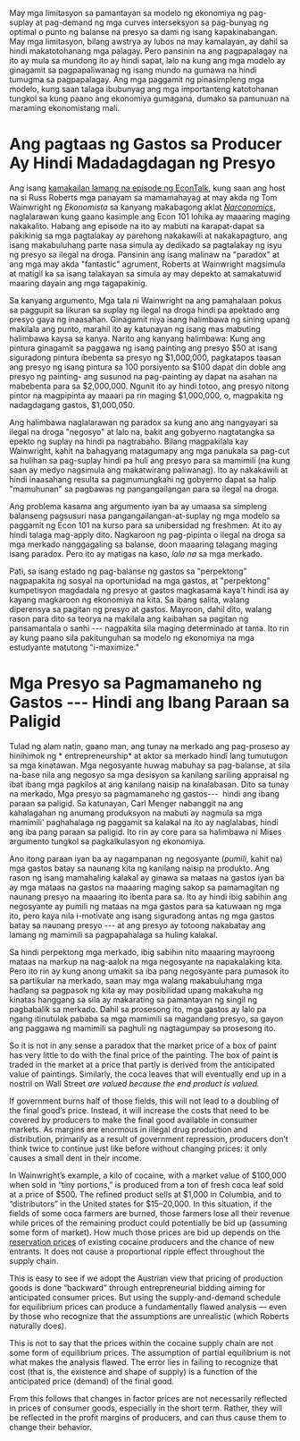 May mga limitasyon sa pamantayan sa modelo ng ekonomiya ng pag-suplay at pag-demand ng mga curves interseksyon sa pag-bunyag ng optimal o punto ng balanse na presyo sa dami ng isang kapakinabangan. May mga limitasyon, bilang awstrya ay lubos na may kamalayan, ay dahil sa hindi makatotohanang mga palagay. Pero pansinin na ang pagpapalagay na ito ay mula sa mundong ito ay hindi sapat, lalo na kung ang mga modelo ay ginagamit sa pagpapaliwanag ng isang mundo na gumawa na hindi tumugma sa pagpapalagay. Ang mga paggamit ng pinasimpleng mga modelo, kung saan talaga ibubunyag ang mga importanteng katotohanan tungkol sa kung paano ang ekonomiya gumagana, dumako sa pamunuan na maraming ekonomistang mali.

# Ang pagtaas ng Gastos sa Producer Ay Hindi Madadagdagan ng Presyo

Ang isang [kamakailan lamang na episode ng EconTalk](http://www.econtalk.org/archives/2017/02/tom*wainwright.html), kung saan ang host na si Russ Roberts mga panayam sa mamamahayag at may akda ng Tom Wainwright ng *Ekonomista* sa kanyang makabagong aklat *[Narconomics](https://www.amazon.com/Narconomics-How-Run-Drug-Cartel/dp/1610395832/?tag=misesinsti-20)*, naglalarawan kung gaano kasimple ang Econ 101 lohika ay maaaring maging nakakalito. Habang ang episode na ito ay mabuti na karapat-dapat sa pakikinig sa mga pagtalakay ay parehong nakakawili at nakakapagturo, ang isang makabuluhang parte nasa simula ay dedikado sa pagtalakay ng isyu ng presyo sa ilegal na droga. Pansinin ang isang malinaw na "paradox" at ang mga may akda "fantastic" agrument, Roberts at Wainwright magsimula at matigil ka sa isang talakayan sa simula ay may depekto at samakatuwid maaring dayain ang mga tagapakinig.

Sa kanyang argumento, Mga tala ni Wainwright na ang pamahalaan pokus sa paggupit sa likuran sa suplay ng ilegal na droga hindi pa apektado ang presyo gaya ng inaasahan. Ginagamit niya isang halimbawa ng sining upang makilala ang punto, marahil ito ay katunayan ng isang mas mabuting halimbawa kaysa sa kanya. Narito ang kanyang halimbawa: Kung ang pintura ginagamit sa paggawa ng isang painting ang presyo $50 at isang siguradong pintura ibebenta sa presyo ng $1,000,000, pagkatapos taasan ang presyo ng isang pintura sa 100 porsiyento sa $100 dapat din doble ang presyo ng painting- ang susunod na pag-painting ay dapat na asahan na mabebenta para sa $2,000,000. Ngunit ito ay hindi totoo, ang presyo nitong pintor na magpipinta ay maaari pa rin maging $1,000,000, o, magpakita ng nadagdagang gastos, $1,000,050.

Ang halimbawa naglalarawan ng paradox sa kung ano ang nangyayari sa ilegal na droga "negosyo" at lalo na, bakit ang gobyerno nagtatangka sa epekto ng suplay na hindi pa nagtrabaho. Bilang magpakilala kay Wainwright, kahit na bahagyang matagumapy ang mga panukala sa pag-cut sa hulihan sa pag-suplay hindi pa huli ang presyo para sa mamimili (na kung saan ay medyo nagsimula ang makatwirang paliwanag). Ito ay nakakawili at hindi inaasahang resulta sa pagmumungkahi ng gobyerno dapat sa halip "mamuhunan" sa pagbawas ng pangangailangan para sa ilegal na droga.

Ang problema kasama ang argumento iyan ba ay umaasa sa simpleng balanseng pagsusuri nasa pangangailangan-at-suplay ng mga modelo sa paggamit ng Econ 101 na kurso para sa unibersidad ng freshmen. At ito ay hindi talaga mag-apply dito. Nagkaroon ng pag-pipinta o ilegal na droga sa mga merkado nanggagaling sa balanse, doon maaaring talagang maging isang paradox. Pero ito ay matigas na kaso, *lalo na* sa mga merkado.

Pati, sa isang estado ng pag-balanse ng gastos sa "perpektong" nagpapakita ng sosyal na oportunidad na mga gastos, at "perpektong" kumpetisyon magdadala ng presyo at gastos magkasama kaya't hindi isa ay kayang magkaroon ng ekonomiya na kita. Sa ibang salita, walang diperensya sa pagitan ng presyo at gastos. Mayroon, dahil dito, walang rason para dito sa teorya na makilala ang kaibahan sa pagitan ng pansamantala o sanhi \--- nagpakita sila maging determinado at tama. Ito rin ay kung paano sila pakitunguhan sa modelo ng ekonomiya na mga estudyante matutong "i-maximize."

# Mga Presyo sa Pagmamaneho ng Gastos \--- Hindi ang Ibang Paraan sa Paligid

Tulad ng alam natin, gaano man, ang tunay na merkado ang pag-proseso ay hinihimok ng * entrepreneurship* at aktor sa merkado hindi lang tumutugon sa mga kinatawan. Mga negosyante huwag mabuhay sa pag-balanse, at sila na-base nila ang negosyo sa mga desisyon sa kanilang sariling appraisal ng ibat ibang mga pagkilos at ang kanilang naisip na kinalabasan. Dito sa tunay na merkado, Mga presyo sa pagmamaneho ng gastos\---  hindi ang ibang paraan sa paligid. Sa katunayan, Carl Menger nabanggit na ang kahalagahan ng anumang produksyon na mabuti ay nagmula sa mga mamimili' paghahalaga ng paggamit sa kalakal na ito ay naglalabas, hindi ang iba pang paraan sa paligid. Ito rin ay core para sa halimbawa ni Mises argumento tungkol sa pagkalkulasyon ng ekonomiya.

Ano itong paraan iyan ba ay nagampanan ng negosyante (*pumili*, kahit na) mga gastos batay sa naunang kita ng kanilang naisip na produkto. Ang rason ng isang mamahaling kalakal ay ginawa sa mataas na gastos iyan ba ay mga mataas na gastos na maaaring maging sakop sa pamamagitan ng naunang presyo na maaaring ito ibenta para sa. Ito ay hindi ibig sabihin ang negosyante ay pumili ng mataas na mga gastos para sa katuwaan ng mga ito, pero kaya nila i-motivate ang isang siguradong antas ng mga gastos batay sa naunang presyo \--- at ang presyo ay totoong nakabatay ang lamang ng mamimili sa pagpapahalaga sa huling kalakal.

Sa hindi perpektong mga merkado, ibig sabihin nito maaaring mayroong mataas na markup na nag-aalok na mga negosyante na napakalaking kita. Pero ito rin ay kung anong umakit sa iba pang negosyante para pumasok ito sa partikular na merkado, saan may mga walang makabuluhang mga hadlang sa pagpasok ng kita ay may posibilidad upang makakuha ng kinatas hanggang sa sila ay makarating sa pamantayan ng singil ng pagbabalik sa merkado. Dahil sa prosesong ito, mga gastos ay lalo pa ngang itinutulak pababa sa mga mamimili sa magandang presyo, sa gayon ang paggawa ng mamimili sa paghuli ng nagtagumpay sa prosesong ito.

So it is not in any sense a paradox that the market price of a box of paint has very little to do with the final price of the painting. The box of paint is traded in the market at a price that partly is derived from the anticipated value of paintings. Similarly, the coca leaves that will eventually end up in a nostril on Wall Street *are valued because the end product is valued.*

If government burns half of those fields, this will not lead to a doubling of the final good’s price. Instead, it will increase the costs that need to be covered by producers to make the final good available in consumer markets. As margins are enormous in illegal drug production and distribution, primarily as a result of government repression, producers don’t think twice to continue just like before without changing prices: it only causes a small dent in their income.

In Wainwright’s example, a kilo of cocaine, with a market value of $100,000 when sold in “tiny portions,” is produced from a ton of fresh coca leaf sold at a price of $500. The refined product sells at $1,000 in Columbia, and to “distributors” in the United states for $15–20,000. In this situation, if the fields of some coca farmers are burned, those farmers lose all their revenue while prices of the remaining product could potentially be bid up (assuming some form of market). How much those prices are bid up depends on the [reservation prices](https://en.wikipedia.org/wiki/Reservation*price) of existing cocaine producers and the chance of new entrants. It does not cause a proportional ripple effect throughout the supply chain.

This is easy to see if we adopt the Austrian view that pricing of production goods is done “backward” through entrepreneurial bidding aiming for anticipated consumer prices. But using the supply-and-demand schedule for equilibrium prices can produce a fundamentally flawed analysis — even by those who recognize that the assumptions are unrealistic (which Roberts naturally does).

This is not to say that the prices within the cocaine supply chain are not some form of equilibrium prices. The assumption of partial equilibrium is not what makes the analysis flawed. The error lies in failing to recognize that cost (that is, the existence and shape of supply) is a function of the anticipated price (demand) of the final good.

From this follows that changes in factor prices are not necessarily reflected in prices of consumer goods, especially in the short term. Rather, they will be reflected in the profit margins of producers, and can thus cause them to change their behavior.